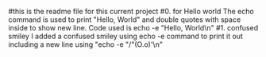 #this is the readme file for this current project
#0. for Hello world
The echo command is used to print "Hello, World" and double quotes with space inside to show new line. Code used is echo -e "Hello, World\n"
#1. confused smiley
I added a confused smiley using echo -e command to print it out including a new line using "echo -e "/"(O.o)'\n"
